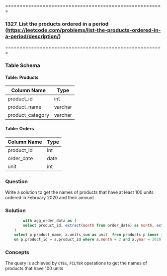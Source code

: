 =======================================================
### 1327. List the products ordered in a period (https://leetcode.com/problems/list-the-products-ordered-in-a-period/description/)
=======================================================

### Table Schema

#### Table: Products

| Column Name      | Type    |
|------------------|---------|
| product_id       | int     |
| product_name     | varchar |
| product_category | varchar |

#### Table: Orders

| Column Name   | Type    |
|---------------|---------|
| product_id    | int     |
| order_date    | date    |
| unit          | int     |

### Question

Write a solution to get the names of products that have at least 100 units ordered in February 2020 and their amount

### Solution

```sql
        with agg_order_data as (
        select product_id, extract(month from order_date) as month, extract(year from order_date) as year, sum(unit) as units_sum from orders group by product_id, month, year
    )
    select p.product_name, a.units_sum as unit  from products p inner join agg_order_data a 
    on p.product_id = a.product_id where a.month = 2 and a.year = 2020 and a.units_sum >= 100
```

### Concepts

The query is achieved by `CTEs`, `FILTER` operations to get the names of products that have 100 units